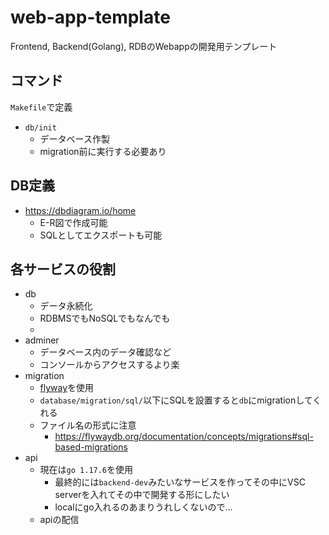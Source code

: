 # web-app-template
Frontend, Backend(Golang), RDBのWebappの開発用テンプレート

## コマンド

`Makefile`で定義
- `db/init`
    - データベース作製
    - migration前に実行する必要あり

## DB定義
- https://dbdiagram.io/home
    - E-R図で作成可能
    - SQLとしてエクスポートも可能

## 各サービスの役割
- db
    - データ永続化
    - RDBMSでもNoSQLでもなんでも
    - 
- adminer
    - データベース内のデータ確認など
    - コンソールからアクセスするより楽
- migration
    - [flyway](https://github.com/flyway/flyway-docker)を使用
    - `database/migration/sql/`以下にSQLを設置すると`db`にmigrationしてくれる
    - ファイル名の形式に注意
        - https://flywaydb.org/documentation/concepts/migrations#sql-based-migrations
- api
    - 現在は`go 1.17.6`を使用
        - 最終的には`backend-dev`みたいなサービスを作ってその中にVSC serverを入れてその中で開発する形にしたい
        - localにgo入れるのあまりうれしくないので...
    - apiの配信